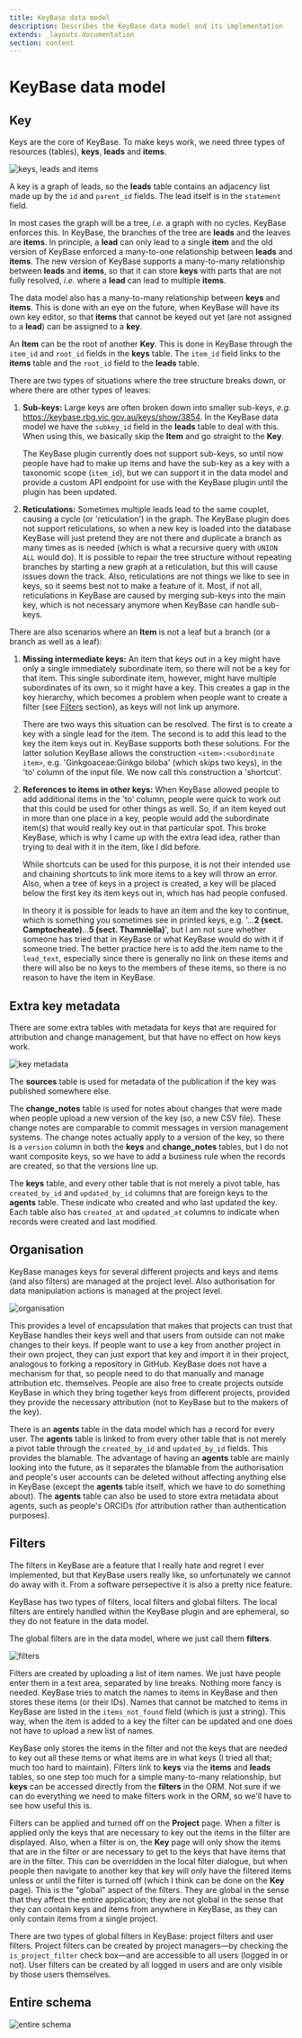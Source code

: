 ```yaml
---
title: KeyBase data model
description: Describes the KeyBase data model and its implementation
extends: _layouts.documentation
section: content
---
```


# KeyBase data model

## Key

Keys are the core of KeyBase. To make keys work, we need three types of
resources (tables), **keys**, **leads** and **items**.

![keys, leads and items](assets/images/keybase/keys-leads-items.svg)

A key is a graph of leads, so the **leads** table contains an adjacency list
made up by the `id` and `parent_id` fields. The lead itself is in the
`statement` field.

In most cases the graph will be a tree, _i.e._ a graph with no cycles. KeyBase
enforces this. In KeyBase, the branches of the tree are **leads** and the leaves
are **items**. In principle, a **lead** can only lead to a single **item** and
the old version of KeyBase enforced a many-to-one relationship between **leads**
and **items**. The new version of KeyBase supports a many-to-many relationship
between **leads** and **items**, so that it can store **keys** with parts that
are not fully resolved, _i.e._ where a **lead** can lead to multiple **items**.

The data model also has a many-to-many relationship between **keys** and
**items**. This is done with an eye on the future, when KeyBase will have its
own key editor, so that **items** that cannot be keyed out yet (are not assigned
to a **lead**) can be assigned to a **key**.

An **Item** can be the root of another **Key**. This is done in KeyBase
through the `item_id` and `root_id` fields in the **keys**
table. The `item_id` field links to the **items** table and the
`root_id` field to the **leads** table.

There are two types of situations where the tree structure breaks down, or where
there are other types of leaves:

1.  **Sub-keys:** Large keys are often broken down into smaller sub-keys, _e.g._
    https://keybase.rbg.vic.gov.au/keys/show/3854. In the KeyBase data model we
    have the `subkey_id` field in the **leads** table to deal with this. When
    using this, we basically skip the **Item** and go straight to the **Key**.

    The KeyBase plugin currently does not support sub-keys, so until now people
    have had to make up items and have the sub-key as a key with a taxonomic
    scope (`item_id`), but we can support it in the data model and provide a
    custom API endpoint for use with the KeyBase plugin until the plugin has
    been updated.

2.  **Reticulations:** Sometimes multiple leads lead to the same couplet,
    causing a cycle (or 'reticulation') in the graph. The KeyBase plugin does
    not support reticulations, so when a new key is loaded into the database
    KeyBase will just pretend they are not there and duplicate a branch as many
    times as is needed (which is what a recursive query with `UNION ALL` would
    do). It is possible to repair the tree structure without repeating branches
    by starting a new graph at a reticulation, but this will cause issues down
    the track. Also, reticulations are not things we like to see in keys, so it
    seems best not to make a feature of it. Most, if not all, reticulations in
    KeyBase are caused by merging sub-keys into the main key, which is not
    necessary anymore when KeyBase can handle sub-keys.

There are also scenarios where an **Item** is not a leaf but a branch (or a
branch as well as a leaf):

1.  **Missing intermediate keys:** An item that keys out in a key might have
    only a single immediately subordinate item, so there will not be a key for
    that item. This single subordinate item, however, might have multiple
    subordinates of its own, so it might have a key. This creates a gap in the
    key hierarchy, which becomes a problem when people want to create a filter
    (see [Filters](#filters) section), as keys will not link up anymore.

    There are two ways this situation can be resolved. The first is to create a
    key with a single lead for the item. The second is to add this lead to the
    key the item keys out in. KeyBase supports both these solutions. For the
    latter solution KeyBase allows the construction `<item>:<subordinate item>`,
    e.g. 'Ginkgoaceae:Ginkgo biloba' (which skips two keys), in the 'to' column
    of the input file. We now call this construction a 'shortcut'.

2.  **References to items in other keys:** When KeyBase allowed people to add
    additional items in the 'to' column, people were quick to work out that this
    could be used for other things as well. So, if an item keyed out in more
    than one place in a key, people would add the subordinate item(s) that would
    really key out in that particular spot. This broke KeyBase, which is why I
    came up with the extra lead idea, rather than trying to deal with it in the
    item, like I did before.

    While shortcuts can be used for this purpose, it is not their intended use and chaining shortcuts to link more items to a key will throw an error. Also, when a tree of keys in a project is created, a key will be placed below the first key its item keys out in, which has had people confused.

    In theory it is possible for leads to have an item and the key to continue,
    which is something you sometimes see in printed keys, e.g. '...**2 (sect.
    Camptocheate)**...**5 (sect. Thamniella)**', but I am not sure whether
    someone has tried that in KeyBase or what KeyBase would do with it if
    someone tried. The better practice here is to add the item name to the
    `lead_text`, especially since there is generally no link on these items and
    there will also be no keys to the members of these items, so there is no
    reason to have the item in KeyBase.


## Extra key metadata

There are some extra tables with metadata for keys that are required for
attribution and change management, but that have no effect on how keys work.

![key metadata](assets/images/keybase/key-metadata.svg)

The **sources** table is used for metadata of the publication if the key was
published somewhere else.

The **change_notes** table is used for notes about changes that were made when
people upload a new version of the key (so, a new CSV file). These change notes
are comparable to commit messages in version management systems. The change
notes actually apply to a version of the key, so there is a `version` column in
both the **keys** and **change_notes** tables, but I do not want composite keys,
so we have to add a business rule when the records are created, so that the
versions line up. 

The **keys** table, and every other table that is not merely a pivot table, has
`created_by_id` and `updated_by_id` columns that are foreign keys to the
**agents** table. These indicate who created and who last updated the key. Each
table also has `created_at` and `updated_at` columns to indicate when records
were created and last modified.

## Organisation

KeyBase manages keys for several different projects and keys and items (and also
filters) are managed at the project level. Also authorisation for data
manipulation actions is managed at the project level.

![organisation](assets/images/keybase/organisation.svg)

This provides a level of encapsulation that makes that projects can trust that
KeyBase handles their keys well and that users from outside can not make changes
to their keys. If people want to use a key from another project in their own
project, they can just export that key and import it in their project, analogous
to forking a repository in GitHub. KeyBase does not have a mechanism for that,
so people need to do that manually and manage attribution etc. themselves.
People are also free to create projects outside KeyBase in which they bring
together keys from different projects, provided they provide the necessary
attribution (not to KeyBase but to the makers of the key).

There is an **agents** table in the data model which has a record for every
user. The **agents** table is linked to from every other table that is not
merely a pivot table through the `created_by_id` and `updated_by_id` fields.
This provides the blamable. The advantage of having an **agents** table are
mainly looking into the future, as it separates the blamable from the
authorisation and people's user accounts can be deleted without affecting
anything else in KeyBase (except the **agents** table itself, which we have to
do something about). The **agents** table can also be used to store extra
metadata about agents, such as people's ORCIDs (for attribution rather than
authentication purposes).

## Filters

The filters in KeyBase are a feature that I really hate and regret I ever
implemented, but that KeyBase users really like, so unfortunately we cannot do
away with it. From a software persepective it is also a pretty nice feature.

KeyBase has two types of filters, local filters and global filters. The local
filters are entirely handled within the KeyBase plugin and are ephemeral, so
they do not feature in the data model.

The global filters are in the data model, where we just call them **filters**.

![filters](assets/images/keybase/keys-leads-items-filters.svg)

Filters are created by uploading a list of item names. We just have people enter
them in a text area, separated by line breaks. Nothing more fancy is needed.
KeyBase tries to match the names to items in KeyBase and then stores these items
(or their IDs). Names that cannot be matched to items in KeyBase are listed in
the `items_not_found` field (which is just a string). This way, when the item is
added to a key the filter can be updated and one does not have to upload a new
list of names.

KeyBase only stores the items in the filter and not the keys that are needed to
key out all these items or what items are in what keys (I tried all that; much
too hard to maintain). Filters link to **keys** via the **items** and **leads**
tables, so one step too much for a simple many-to-many relationship, but
**keys** can be accessed directly from the **filters** in the ORM. Not sure if
we can do everything we need to make filters work in the ORM, so we'll have to
see how useful this is.

Filters can be applied and turned off on the **Project** page. When a filter is
applied only the keys that are necessary to key out the items in the filter are
displayed. Also, when a filter is on, the **Key** page will only show the items
that are in the filter or are necessary to get to the keys that have items that
are in the filter. This can be overridden in the local filter dialogue, but when
people then navigate to another key that key will only have the filtered items
unless or until the filter is turned off (which I think can be done on the
**Key** page). This is the "global" aspect of the filters. They are global in
the sense that they affect the entire application; they are not global in the
sense that they can contain keys and items from anywhere in KeyBase, as they can
only contain items from a single project.

There are two types of global filters in KeyBase: project filters and user
filters. Project filters can be created by project managers—by checking the
`is_project_filter` check box—and are accessible to all users (logged in or
not). User filters can be created by all logged in users and are only visible by
those users themselves.

## Entire schema

![entire schema](assets/images/keybase/entire-schema.svg)

